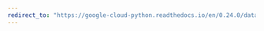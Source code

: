 ```yaml
---
redirect_to: "https://google-cloud-python.readthedocs.io/en/0.24.0/datastore-transactions.html"
---
```

